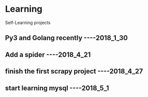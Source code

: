 # Learning
Self-Learning projects

## Py3 and Golang recently ----2018_1_30
## Add a spider ----2018_4_21
## finish the first scrapy project ----2018_4_27
## start learning mysql ----2018_5_1
